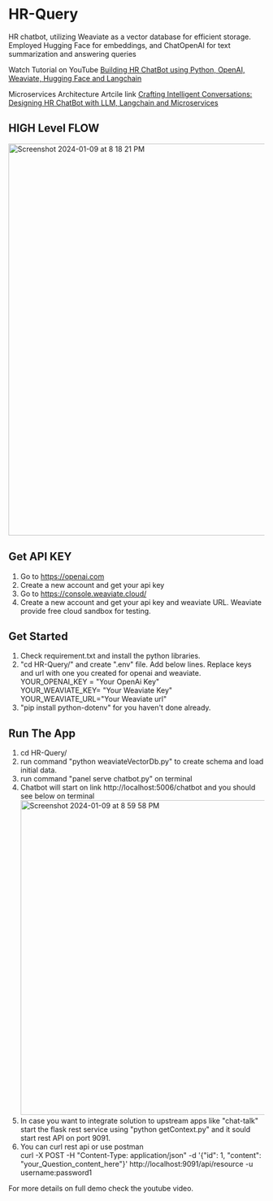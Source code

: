 # HR-Query
HR chatbot, utilizing Weaviate as a vector database for efficient storage. Employed Hugging Face for embeddings, and ChatOpenAI for text summarization and answering queries

 <p align="left">
    <p>
      Watch Tutorial on YouTube <a href="https://youtu.be/gkQq2AoGGLY" target="_blank">Building HR ChatBot using Python, OpenAI, Weaviate, Hugging Face and Langchain</a>
    </p>
    
  </p>
  
  <p align="left">
    <p>
       Microservices Architecture Artcile link <a href="https://medium.com/@gaganpreetsingh.parmar/crafting-intelligent-conversations-designing-hr-chatbot-with-llm-langchain-and-microservices-fd295f493ed4" target="_blank">Crafting Intelligent Conversations: Designing HR ChatBot with LLM, Langchain and Microservices</a>
    </p>
    
  </p>

## HIGH Level FLOW

<img width="771" alt="Screenshot 2024-01-09 at 8 18 21 PM" src="https://github.com/gaganpreet-parmar/Chat-Speak/assets/156009742/58a388ef-a7e2-45cb-997b-49aa04257915">

## Get API KEY
1. Go to https://openai.com<br/>
2. Create a new account and get your api key<br/>
3. Go to https://console.weaviate.cloud/<br/>
4. Create a new account and get your api key and weaviate URL. Weaviate provide free cloud sandbox for testing.<br/>

## Get Started
1. Check requirement.txt and install the python libraries.
2. "cd HR-Query/" and create ".env" file. Add below lines. Replace keys and url with one you created for openai and weaviate.<br/>
   YOUR_OPENAI_KEY = "Your OpenAi Key"<br/>
   YOUR_WEAVIATE_KEY= "Your Weaviate Key"<br/>
   YOUR_WEAVIATE_URL="Your Weaviate url"<br/>
3. "pip install python-dotenv" for you haven't done already.

## Run The App
1. cd HR-Query/
2. run command "python weaviateVectorDb.py" to create schema and load initial data.
3. run command "panel serve chatbot.py" on terminal
4. Chatbot will start on link http://localhost:5006/chatbot and you should see below on terminal
   <img width="619" alt="Screenshot 2024-01-09 at 8 59 58 PM" src="https://github.com/gaganpreet-parmar/HR-Query/assets/156009742/fa42ba2c-73f9-46e5-8924-ac1e1c83f010">
5. In case you want to integrate solution to upstream apps like "chat-talk" start the flask rest service using "python getContext.py" and it sould start rest API on
   port 9091.
7. You can curl rest api or use postman<br/>
   curl -X POST -H "Content-Type: application/json" -d '{"id": 1, "content": "your_Question_content_here"}'
   http://localhost:9091/api/resource -u username:password1

For more details on full demo check the youtube video.




